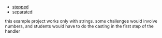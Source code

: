 * [stepped](./stepped)
* [separated](./separated)


this example project works only with strings. some challenges would involve numbers, and students would have to do the casting in the first step of the handler
